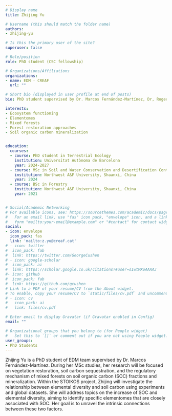 ```yaml
---
# Display name
title: Zhijing Yu

# Username (this should match the folder name)
authors:
- zhijing-yu

# Is this the primary user of the site?
superuser: false

# Role/position
role: PhD student (CSC fellowship)

# Organizations/Affiliations
organizations:
- name: EDM - CREAF
  url: ""

# Short bio (displayed in user profile at end of posts)
bio: PhD student supervised by Dr. Marcos Fernández-Martínez, Dr, Roger Grau and Dr. Xin Song

interests:
- Ecosystem functioning
- Elementomes
- Mixed forests
- Forest restoration approaches
- Soil organic carbon mineralization


education:
  courses:
  - course: PhD student in Terrestrial Ecology
    institution: Universitat Autònoma de Barcelona
    year: 2024-2027
  - course: MSc in Soil and Water Conservation and Desertification Control
    institution: Northwest A&F University, Shaanxi, China
    year: 2024
  - course: BSc in Forestry
    institution: Northwest A&F University, Shaanxi, China
    year: 2021


# Social/Academic Networking
# For available icons, see: https://sourcethemes.com/academic/docs/page-builder/#icons
#   For an email link, use "fas" icon pack, "envelope" icon, and a link in the
#   form "mailto:your-email@example.com" or "#contact" for contact widget.
social:
- icon: envelope
  icon_pack: fas
  link: 'mailto:z.yu@creaf.cat'
# - icon: twitter
#  icon_pack: fab
#  link: https://twitter.com/GeorgeCushen
# - icon: google-scholar
#  icon_pack: ai
#  link: https://scholar.google.co.uk/citations?#user=sIwtMXoAAAAJ
#- icon: github
#  icon_pack: fab
#  link: https://github.com/gcushen
# Link to a PDF of your resume/CV from the About widget.
# To enable, copy your resume/CV to `static/files/cv.pdf` and uncomment the lines below.
# - icon: cv
#   icon_pack: ai
#   link: files/cv.pdf

# Enter email to display Gravatar (if Gravatar enabled in Config)
email: ""

# Organizational groups that you belong to (for People widget)
#   Set this to `[]` or comment out if you are not using People widget.
user_groups:
- PhD Students
---
```


Zhijing Yu is a PhD student of EDM team supervised by Dr. Marcos Fernández-Martínez. During her MSc studies, her research will be focused on vegetation restoration, soil carbon sequestration, and the regulatory mechanism of mixed forests on soil organic carbon (SOC) fractions and mineralization. Within the STOIKOS project, Zhijing will investigate the relationship between elemental diversity and soil carbon using experiments and global datasets. She will address topics on the increase of SOC and elemental diversity, aiming to identify specific elementomes that are closely associated with SOC. Her goal is to unravel the intrinsic connections between these two factors.
